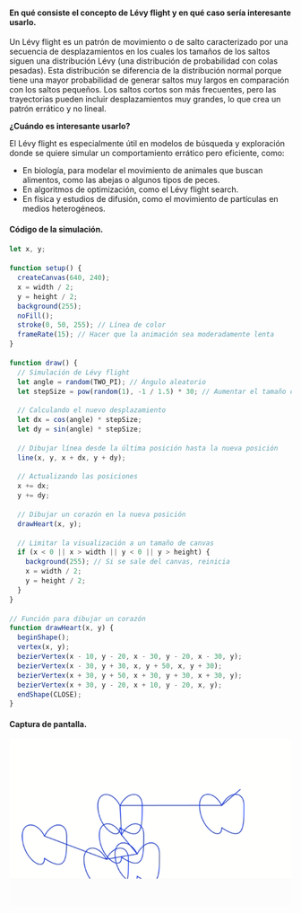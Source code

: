 #### En qué consiste el concepto de Lévy flight y en qué caso sería interesante usarlo.

Un Lévy flight es un patrón de movimiento o de salto caracterizado por una secuencia de desplazamientos en los cuales los tamaños de los saltos siguen una distribución Lévy (una distribución de probabilidad con colas pesadas). Esta distribución se diferencia de la distribución normal porque tiene una mayor probabilidad de generar saltos muy largos en comparación con los saltos pequeños. Los saltos cortos son más frecuentes, pero las trayectorias pueden incluir desplazamientos muy grandes, lo que crea un patrón errático y no lineal.

**¿Cuándo es interesante usarlo?**

El Lévy flight es especialmente útil en modelos de búsqueda y exploración donde se quiere simular un comportamiento errático pero eficiente, como:

- En biología, para modelar el movimiento de animales que buscan alimentos, como las abejas o algunos tipos de peces.
- En algoritmos de optimización, como el Lévy flight search.
- En física y estudios de difusión, como el movimiento de partículas en medios heterogéneos.

#### Código de la simulación.
```js
let x, y;

function setup() {
  createCanvas(640, 240);
  x = width / 2;
  y = height / 2;
  background(255);
  noFill();
  stroke(0, 50, 255); // Línea de color
  frameRate(15); // Hacer que la animación sea moderadamente lenta
}

function draw() {
  // Simulación de Lévy flight
  let angle = random(TWO_PI); // Ángulo aleatorio
  let stepSize = pow(random(1), -1 / 1.5) * 30; // Aumentar el tamaño de los pasos
  
  // Calculando el nuevo desplazamiento
  let dx = cos(angle) * stepSize;
  let dy = sin(angle) * stepSize;
  
  // Dibujar línea desde la última posición hasta la nueva posición
  line(x, y, x + dx, y + dy);
  
  // Actualizando las posiciones
  x += dx;
  y += dy;
  
  // Dibujar un corazón en la nueva posición
  drawHeart(x, y);
  
  // Limitar la visualización a un tamaño de canvas
  if (x < 0 || x > width || y < 0 || y > height) {
    background(255); // Si se sale del canvas, reinicia
    x = width / 2;
    y = height / 2;
  }
}

// Función para dibujar un corazón
function drawHeart(x, y) {
  beginShape();
  vertex(x, y);
  bezierVertex(x - 10, y - 20, x - 30, y - 20, x - 30, y);
  bezierVertex(x - 30, y + 30, x, y + 50, x, y + 30);
  bezierVertex(x + 30, y + 50, x + 30, y + 30, x + 30, y);
  bezierVertex(x + 30, y - 20, x + 10, y - 20, x, y);
  endShape(CLOSE);
}
```
#### Captura de pantalla.

![image](../../../../assets/majo06.png)
